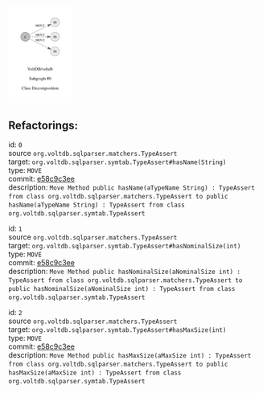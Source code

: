 <img src=subgraph_atomic_0.svg width=25%>

## Refactorings:

id: `0`\
source `org.voltdb.sqlparser.matchers.TypeAssert`\
target: `org.voltdb.sqlparser.symtab.TypeAssert#hasName(String)`\
type: `MOVE`\
commit: [e58c9c3ee](https://github.com/VoltDB/voltdb/commit/e58c9c3eef4c6e44b21a97cfbd2862bb2eb4627a)\
description: `Move Method public hasName(aTypeName String) : TypeAssert from class org.voltdb.sqlparser.matchers.TypeAssert to public hasName(aTypeName String) : TypeAssert from class org.voltdb.sqlparser.symtab.TypeAssert`

id: `1`\
source `org.voltdb.sqlparser.matchers.TypeAssert`\
target: `org.voltdb.sqlparser.symtab.TypeAssert#hasNominalSize(int)`\
type: `MOVE`\
commit: [e58c9c3ee](https://github.com/VoltDB/voltdb/commit/e58c9c3eef4c6e44b21a97cfbd2862bb2eb4627a)\
description: `Move Method public hasNominalSize(aNominalSize int) : TypeAssert from class org.voltdb.sqlparser.matchers.TypeAssert to public hasNominalSize(aNominalSize int) : TypeAssert from class org.voltdb.sqlparser.symtab.TypeAssert`

id: `2`\
source `org.voltdb.sqlparser.matchers.TypeAssert`\
target: `org.voltdb.sqlparser.symtab.TypeAssert#hasMaxSize(int)`\
type: `MOVE`\
commit: [e58c9c3ee](https://github.com/VoltDB/voltdb/commit/e58c9c3eef4c6e44b21a97cfbd2862bb2eb4627a)\
description: `Move Method public hasMaxSize(aMaxSize int) : TypeAssert from class org.voltdb.sqlparser.matchers.TypeAssert to public hasMaxSize(aMaxSize int) : TypeAssert from class org.voltdb.sqlparser.symtab.TypeAssert`

